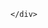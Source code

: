 <html>
<head>
<link rel="stylesheet" href="TeamViewer-QuickSupport/style.css" type="text/css" />
</head>
  <body>
    <div id="container">
	
	</div>
  </body>
</html>
